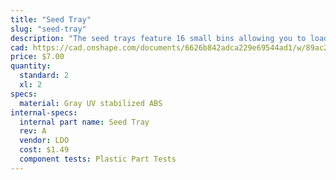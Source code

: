 ```yaml
---
title: "Seed Tray"
slug: "seed-tray"
description: "The seed trays feature 16 small bins allowing you to load 16 precise quantities/types of seeds into your FarmBot."
cad: https://cad.onshape.com/documents/6626b842adca229e69544ad1/w/89ac2637f82d915f22c2bcd0/e/ba2cf5c1c9299c7597d773d1?renderMode=0&uiState=625507b51ad350015b485f70
price: $7.00
quantity:
  standard: 2
  xl: 2
specs:
  material: Gray UV stabilized ABS
internal-specs:
  internal part name: Seed Tray
  rev: A
  vendor: LDO
  cost: $1.49
  component tests: Plastic Part Tests
---
```

